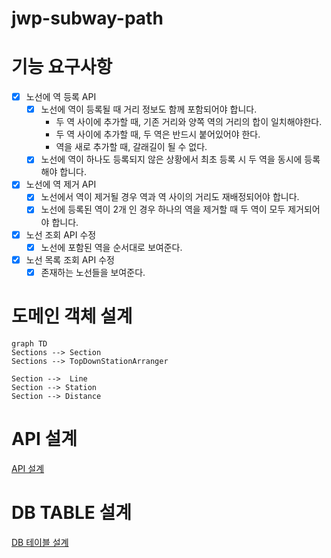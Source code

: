 # jwp-subway-path

# 기능 요구사항

- [x] 노선에 역 등록 API
  - [x] 노선에 역이 등록될 때 거리 정보도 함께 포함되어야 합니다.
    - 두 역 사이에 추가할 때, 기존 거리와 양쪽 역의 거리의 합이 일치해야한다.
    - 두 역 사이에 추가할 때, 두 역은 반드시 붙어있어야 한다.
    - 역을 새로 추가할 때, 갈래길이 될 수 없다.
  - [x] 노선에 역이 하나도 등록되지 않은 상황에서 최초 등록 시 두 역을 동시에 등록해야 합니다.

- [x] 노선에 역 제거 API
  - [x] 노선에서 역이 제거될 경우 역과 역 사이의 거리도 재배정되어야 합니다.
  - [x] 노선에 등록된 역이 2개 인 경우 하나의 역을 제거할 때 두 역이 모두 제거되어야 합니다.

- [x] 노선 조회 API 수정
  - [x] 노선에 포함된 역을 순서대로 보여준다.
- [x] 노선 목록 조회 API 수정
  - [x] 존재하는 노선들을 보여준다.

# 도메인 객체 설계

```mermaid
graph TD
Sections --> Section
Sections --> TopDownStationArranger

Section -->  Line
Section --> Station
Section --> Distance
```

# API 설계

[API 설계](API%20statements.http)

# DB TABLE 설계

[DB 테이블 설계](src/main/resources/schema.sql)
